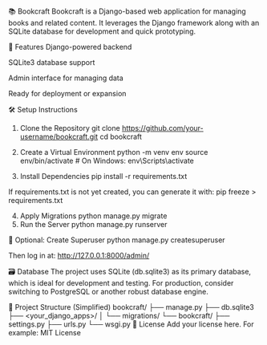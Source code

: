 📚 Bookcraft
Bookcraft is a Django-based web application for managing books and related content. It leverages the Django framework along with an SQLite database for development and quick prototyping.


🚀 Features
Django-powered backend

SQLite3 database support

Admin interface for managing data

Ready for deployment or expansion


🛠️ Setup Instructions
1. Clone the Repository
   git clone https://github.com/your-username/bookcraft.git
   cd bookcraft

2. Create a Virtual Environment
   python -m venv env
   source env/bin/activate  # On Windows: env\Scripts\activate

3. Install Dependencies
  pip install -r requirements.txt

If requirements.txt is not yet created, you can generate it with:
pip freeze > requirements.txt

4. Apply Migrations
   python manage.py migrate
5. Run the Server
   python manage.py runserver

🧪 Optional: Create Superuser
python manage.py createsuperuser


Then log in at: http://127.0.0.1:8000/admin/

🗃️ Database
The project uses SQLite (db.sqlite3) as its primary database, which is ideal for development and testing. For production, consider switching to PostgreSQL or another robust database engine.

📂 Project Structure (Simplified)
bookcraft/
├── manage.py
├── db.sqlite3
├── <your_django_apps>/
│   └── migrations/
└── bookcraft/
    ├── settings.py
    ├── urls.py
    └── wsgi.py
📌 License
Add your license here. For example:
MIT License



